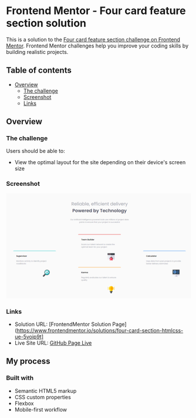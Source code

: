 # Frontend Mentor - Four card feature section solution

This is a solution to the [Four card feature section challenge on Frontend Mentor](https://www.frontendmentor.io/challenges/four-card-feature-section-weK1eFYK). Frontend Mentor challenges help you improve your coding skills by building realistic projects. 

## Table of contents

- [Overview](#overview)
  - [The challenge](#the-challenge)
  - [Screenshot](#screenshot)
  - [Links](#links)

## Overview

### The challenge

Users should be able to:

- View the optimal layout for the site depending on their device's screen size

### Screenshot

![](./desktop.png)


### Links

- Solution URL: [FrontendMentor Solution Page](https://www.frontendmentor.io/solutions/four-card-section-htmlcss-ue-5voip9t]
- Live Site URL: [GitHub Page Live](https://robecoding.github.io/frontend-mentor-four-card/)

## My process

### Built with

- Semantic HTML5 markup
- CSS custom properties
- Flexbox
- Mobile-first workflow


